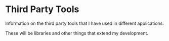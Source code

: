 # Third Party Tools

Information on the third party tools that I have used in different applications.

These will be libraries and other things that extend my development.